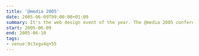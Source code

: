 ```yaml
---
title: '@​media 2005'
date: 2005-06-09T09:00:00+01:00
summary: It's the web design event of the year. The @media 2005 conference brings together the biggest names from around the world to talk about the hottest topics in web design -- web standards and accessibility.
start: 2005-06-09
end: 2005-06-10
tags:
- venue:9c3xgv4q+55
---
```

